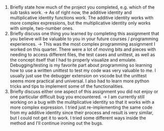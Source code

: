 1. Briefly state how much of the project you completed, e.g. which of the sub tasks work.
    -> As of right now, the additive identity and multiplicative identity functions work. The additive identity works with more complex expressions, but the multiplicative identity only works with simple, two-number ones.
2. Briefly discuss one thing you learned by completing this assignment that you believe will be valuable to you in your future courses / programming experiences.
    -> This was the most complex programming assignment I worked on this quarter. There were a lot of moving bits and pieces with needing to access different files, the test cases and unittest, as well as the concept itself that I had to properly visualize and emulate. Debugging/testing is my favorite part about programming so learning how to use a written unittest to test my code was very valuable to me. I usually just use the debugger extension on vscode but the unittest seems more practical and universal. I also had to learn more python tricks and tips to implement some of the functionalities. 
3. Briefly discuss either one aspect of this assignment you did not enjoy or one particular difficult bug you encountered.
    -> I am currently still working on a bug with the mulitplicative identity so that it works with a more complex expression. I tried just re-implementing the same code from my additive identity since their process and result is very similar, but I could not get it to work. I tried some different ways inside the method and I'll continue ironing out the bugs.

